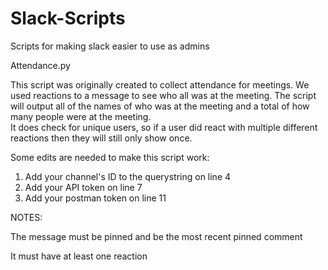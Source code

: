 # Slack-Scripts
Scripts for making slack easier to use as admins

Attendance.py

This script was originally created to collect attendance for meetings.  We used reactions to a message to see who all was at the meeting.
The script will output all of the names of who was at the meeting and a total of how many people were at the meeting.  
It does check for unique users, so if a user did react with multiple different reactions then they will still only show once.  

Some edits are needed to make this script work:
1. Add your channel's ID to the querystring on line 4
2. Add your API token on line 7
3. Add your postman token on line 11

NOTES:
  
  The message must be pinned and be the most recent pinned comment
  
  It must have at least one reaction

